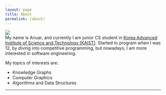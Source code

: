 ```yaml
---
layout: page
title: About
permalink: /about/
---
```


<img class="col one right" src="/img/prof_pic.jpg">

<br/>
My name is Anuar, and currently I am junior CS student in <a href="http://www.kaist.edu">Korea Advanced Institute of Science and Technology (KAIST)</a>. Started to program when I was 12, by diving into competitive programming, but nowadays, I am more interested in software engineering.

My topics of interests are:
<ul>
<li>Knowledge Graphs</li>
<li>Computer Graphics</li>
<li>Algorithms and Data Structures</li>
</ul>
<hr/>
<br/>
<span class="contacticon center">
	<a href="https://github.com/AnuarTB"><i class="fab fa-github"></i></a>
	<a href="https://www.linkedin.com/in/anuartb/"><i class="fab fa-linkedin"></i></a>
	<a href="https://codepen.io/Talipov/"><i class="fab fa-codepen"></i></a>
</span>
